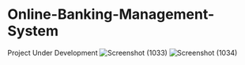 # Online-Banking-Management-System
Project Under Development
![Screenshot (1033)](https://github.com/priyaskr13/Online-Banking-Management-System/assets/111446466/857271a5-c23a-4e03-bf97-0b341efb6df6)
![Screenshot (1034)](https://github.com/priyaskr13/Online-Banking-Management-System/assets/111446466/4a56e8f0-292e-4b37-98e0-c1e6a4c8a783)
